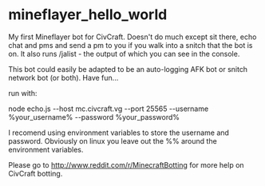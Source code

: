 # mineflayer_hello_world
My first Mineflayer bot for CivCraft. Doesn't do much except sit there, echo chat and pms and send a pm to you if you walk into a snitch that the bot is on. It also runs /jalist - the output of which you can see in the console.

This bot could easily be adapted to be an auto-logging AFK bot or snitch network bot (or both). Have fun...

run with:

node echo.js --host mc.civcraft.vg --port 25565 --username %your_username% --password %your_password%

I recomend using environment variables to store the username and password. Obviously on linux you leave out the %% around the environment variables.

Please go to http://www.reddit.com/r/MinecraftBotting for more help on CivCraft botting.

